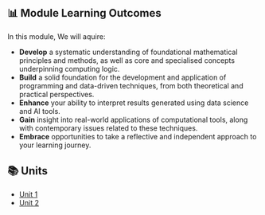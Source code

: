 ##  📊 Module Learning Outcomes

In this module, We will aquire:

- **Develop** a systematic understanding of foundational mathematical principles and methods, as well as core and specialised concepts underpinning computing logic.
- **Build** a solid foundation for the development and application of programming and data-driven techniques, from both theoretical and practical perspectives.
- **Enhance** your ability to interpret results generated using data science and AI tools.
- **Gain** insight into real-world applications of computational tools, along with contemporary issues related to these techniques.
- **Embrace** opportunities to take a reflective and independent approach to your learning journey.

## 📚 Units

- [Unit 1](https://sjackson-DS25.github.io/module%202/unit1.html)
- [Unit 2](https://sjackson-DS25.github.io/blob/master/module%202/unit2.html)
